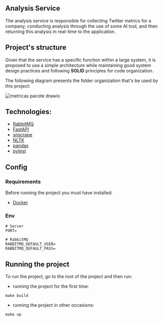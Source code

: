 ## Analysis Service

The analysis service is responsible for collecting Twitter metrics for a company, conducting analysis through the use of some AI tool, and then returning this analysis in real-time to the application.

## Project's structure

Given that the service has a specific function within a large system, it is proposed to use a simple architecture while maintaining good system design practices and following **SOLID** principles for code organization.
 
The following diagram presents the folder organization that's be used by this project:

![metricas pacote drawio](https://user-images.githubusercontent.com/37307099/228612883-ef091ca2-fe61-46a4-89e0-e537577d255d.png)


## Technologies:

- [RabbitMQ](https://www.rabbitmq.com/)
- [FastAPI](https://fastapi.tiangolo.com/)
- [snscrape](https://github.com/JustAnotherArchivist/snscrape)
- [NLTK](https://www.nltk.org/)
- [pandas](https://pandas.pydata.org/)
- [pytest](https://docs.pytest.org/en/7.2.x/)

## Config

### Requirements

Before running the project you must have installed:

- [Docker](https://www.docker.com/)


### Env 

````
# Server
PORT=

# RabbitMQ
RABBITMQ_DEFAULT_USER=
RABBITMQ_DEFAULT_PASS=
````

## Running the project

To run the project, go to the root of the project and then run:

- running the project for the first time: 

````
make build
````

- running the project in other occasions: 

````
make up
````
